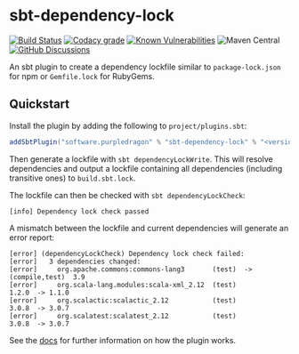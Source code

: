 # sbt-dependency-lock 

[![Build Status](https://img.shields.io/github/workflow/status/stringbean/sbt-dependency-lock/ci)](https://github.com/stringbean/sbt-dependency-lock/actions/workflows/ci.yml)
[![Codacy grade](https://img.shields.io/codacy/grade/d45ca406c90c45c88a3a317563bc3302?label=codacy)](https://codacy.com/app/stringbean/sbt-dependency-lock)
[![Known Vulnerabilities](https://snyk.io/test/github/stringbean/sbt-dependency-lock/badge.svg?targetFile=build.sbt)](https://snyk.io/test/github/stringbean/sbt-dependency-lock?targetFile=build.sbt)
![Maven Central](https://maven-badges.herokuapp.com/maven-central/software.purpledragon/sbt-dependency-lock/badge.svg?style=flat) 
[![GitHub Discussions](https://img.shields.io/github/discussions/stringbean/sbt-dependency-lock)](https://github.com/stringbean/sbt-dependency-lock/discussions)

An sbt plugin to create a dependency lockfile similar to `package-lock.json` for npm or `Gemfile.lock` for RubyGems.

## Quickstart

Install the plugin by adding the following to `project/plugins.sbt`:

```scala
addSbtPlugin("software.purpledragon" % "sbt-dependency-lock" % "<version>")
```

Then generate a lockfile with `sbt dependencyLockWrite`. This will resolve dependencies and output a lockfile containing
all dependencies (including transitive ones) to `build.sbt.lock`.

The lockfile can then be checked with `sbt dependencyLockCheck`:

```text
[info] Dependency lock check passed
```

A mismatch between the lockfile and current dependencies will generate an error report:

```text
[error] (dependencyLockCheck) Dependency lock check failed:
[error]   3 dependencies changed:
[error]     org.apache.commons:commons-lang3       (test)  -> (compile,test)  3.9 
[error]     org.scala-lang.modules:scala-xml_2.12  (test)                     1.2.0  -> 1.1.0 
[error]     org.scalactic:scalactic_2.12           (test)                     3.0.8  -> 3.0.7 
[error]     org.scalatest:scalatest_2.12           (test)                     3.0.8  -> 3.0.7 
```

See the [docs](https://stringbean.github.io/sbt-dependency-lock) for further information on how the plugin works.
